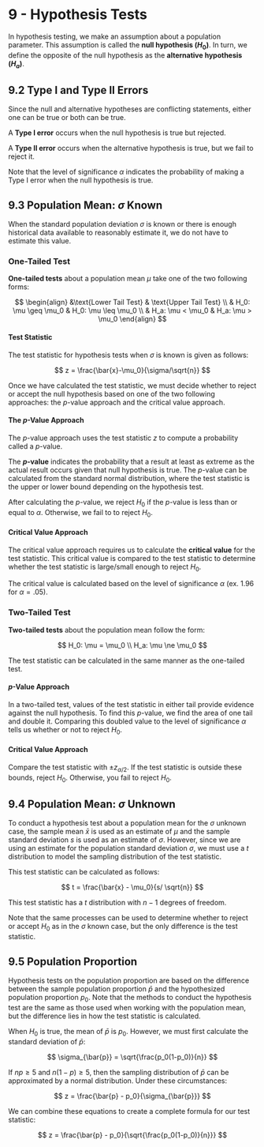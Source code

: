 # 9 - Hypothesis Tests

In hypothesis testing, we make an assumption about a population parameter. This assumption is called the **null hypothesis ($H_0$)**. In turn, we define the opposite of the null hypothesis as the **alternative hypothesis ($H_a$)**.

## 9.2 Type I and Type II Errors

Since the null and alternative hypotheses are conflicting statements, either one can be true or both can be true.

A **Type I error** occurs when the null hypothesis is true but rejected.

A **Type II error** occurs when the alternative hypothesis is true, but we fail to reject it.

Note that the level of significance $\alpha$ indicates the probability of making a Type I error when the null hypothesis is true.

## 9.3 Population Mean: $\sigma$ Known

When the standard population deviation $\sigma$ is known or there is enough historical data available to reasonably estimate it, we do not have to estimate this value.

### One-Tailed Test

**One-tailed tests** about a population mean $\mu$ take one of the two following forms:

$$
\begin{align}
&\text{Lower Tail Test} & \text{Upper Tail Test} \\
& H_0: \mu \geq \mu_0 & H_0: \mu \leq \mu_0 \\
& H_a: \mu < \mu_0 & H_a: \mu > \mu_0
\end{align}
$$

#### Test Statistic

The test statistic for hypothesis tests when $\sigma$ is known is given as follows:

$$ z = \frac{\bar{x}-\mu_0}{\sigma/\sqrt{n}} $$

Once we have calculated the test statistic, we must decide whether to reject or accept the null hypothesis based on one of the two following approaches: the $p$-value approach and the critical value approach.

#### The $p$-Value Approach

The $p$-value approach uses the test statistic $z$ to compute a probability called a $p$-value.

The **$p$-value** indicates the probability that a result at least as extreme as the actual result occurs given that null hypothesis is true. The $p$-value can be calculated from the standard normal distribution, where the test statistic is the upper or lower bound depending on the hypothesis test.

After calculating the $p$-value, we reject $H_0$ if the $p$-value is less than or equal to $\alpha$. Otherwise, we fail to to reject $H_0$.

#### Critical Value Approach

The critical value approach requires us to calculate the **critical value** for the test statistic. This critical value is compared to the test statistic to determine whether the test statistic is large/small enough to reject $H_0$.

The critical value is calculated based on the level of significance $\alpha$ (ex. 1.96 for $\alpha = .05$).

### Two-Tailed Test

**Two-tailed tests** about the population mean follow the form:

$$
H_0: \mu = \mu_0 \\
H_a: \mu \ne \mu_0
$$

The test statistic can be calculated in the same manner as the one-tailed test.

#### $p$-Value Approach

In a two-tailed test, values of the test statistic in either tail provide evidence against the null hypothesis. To find this $p$-value, we find the area of one tail and double it. Comparing this doubled value to the level of significance $\alpha$ tells us whether or not to reject $H_0$.

#### Critical Value Approach

Compare the test statistic with $\pm z_{\alpha/2}$. If the test statistic is outside these bounds, reject $H_0$. Otherwise, you fail to reject $H_0$.

## 9.4 Population Mean: $\sigma$ Unknown

To conduct a hypothesis test about a population mean for the $\sigma$ unknown case, the sample mean $\bar{x}$ is used as an estimate of $\mu$ and the sample standard deviation $s$ is used as an estimate of $\sigma$. However, since we are using an estimate for the population standard deviation $\sigma$, we must use a $t$ distribution to model the sampling distribution of the test statistic.

This test statistic can be calculated as follows:

$$ t = \frac{\bar{x} - \mu_0}{s/ \sqrt{n}} $$

This test statistic has a $t$ distribution with $n-1$ degrees of freedom.

Note that the same processes can be used to determine whether to reject or accept $H_0$ as in the $\sigma$ known case, but the only difference is the test statistic.

## 9.5 Population Proportion

Hypothesis tests on the population proportion are based on the difference between the sample population proportion $\bar{p}$ and the hypothesized population proportion $p_0$. Note that the methods to conduct the hypothesis test are the same as those used when working with the population mean, but the difference lies in how the test statistic is calculated.

When $H_0$ is true, the mean of $\bar{p}$ is $p_0$. However, we must first calculate the standard deviation of $\bar{p}$:

$$ \sigma_{\bar{p}} = \sqrt{\frac{p_0(1-p_0)}{n}} $$

If $np \geq 5$ and $n(1-p) \geq 5$, then the sampling distribution of $\bar{p}$ can be approximated by a normal distribution. Under these circumstances:

$$ z = \frac{\bar{p} - p_0}{\sigma_{\bar{p}}} $$

We can combine these equations to create a complete formula for our test statistic:

$$ z = \frac{\bar{p} - p_0}{\sqrt{\frac{p_0(1-p_0)}{n}}} $$
